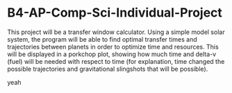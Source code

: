 # B4-AP-Comp-Sci-Individual-Project
This project will be a transfer window calculator. Using a simple model solar system, the program will be able to find optimal transfer times and trajectories between planets in order to optimize time and resources. This will be displayed in a porkchop plot, showing how much time and delta-v (fuel) will be needed with respect to time (for explanation, time changed the possible trajectories and gravitational slingshots that will be possible). 

yeah
